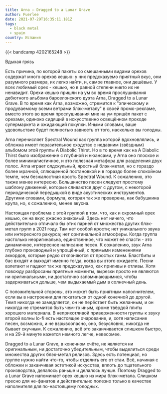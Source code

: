 ```yaml
---
title: Arna — Dragged to a Lunar Grave
author: Fuerlee
date: 2021-07-29T16:35:11.181Z
tags:
  - black metal
  - spain
country: Испания
---
```

{{< bandcamp 4202165248 >}}

Вдыхая грязь

Есть причина, по которой пакеты со смешанными видами орехов содержат много орехов кешью: у них предсказуемо приятный вкус, они разумного размера, их легко найти, и, самое главное, они дешёвые. У всех любимый орех - кешью, но в равной степени никто их не ненавидит. Орехи кешью пришли на ум во время прослушивания дебютного альбома барселонского дуэта Arna, Dragged to a Lunar Grave. В то время как Arna, возможно, стремится к "эпическому и продуваемому всеми ветрами блэк-металу" в своей промо-рекламе, вместо этого во время прослушивания мне на ум пришёл пакет с орехами, одиноко сидящий в искусственно освещённом проходе супермаркета и ожидающий покупки. Иными словами, ваше удовольствие будет полностью зависеть от того, насколько вы голодны.

Arna перечисляет Spectral Wound как группа которой вдохновлялись, и обложка имеет поразительное сходство с недавним (звёздным) альбомом этой группы A Diabolic Thirst. Но в то время как на A Diabolic Thirst было изображение с глубиной и нюансами, у Arna оно плоское и более минималистичное, и это полезная метафора для разделения двух полос. Arna играет олдскульный, яростный блэк-метал, но с гораздо более мрачной, сплющенной постановкой и в гораздо более спокойном темпе, чем безжалостная ярость Spectral Wound. К сожалению, это также менее интересно. Большинство песен следуют простому шаблону движений, которые сливаются друг с другом, с некоторой периодической передышкой в виде акустических инструментов. Другими словами, формула, которая так же проверена, как бабушкина крупа, но, к сожалению, менее вкусна.

Настоящая проблема с этой группой в том, что, как и скромный орех кешью, он на вкус ужасно знакомый. Здесь нет ничего, что действительно отличало бы этих парней от множества других блэк-метал групп в 2021 году. Там нет особой ярости; нет уникального звука или интересного ракурса; нет оригинальной атмосферы. Когда группа настолько неоригинальна, единственное, что может её спасти - это динамичное, интересное написание песен. К сожалению, звук Arna  глубоко производный и упрощённый, с прямыми изменениями аккордов, которые редко отклоняются от простых гамм. Бластбиты и бас входят и выходят именно тогда, когда вы этого ожидаете. Песни взлетают и падают так же предсказуемо, как приливы и отливы. Хотя повсюду разбросаны приятные моменты, вырезки просто не являются ни оригинальными, ни достаточно запоминающимися, чтобы задерживаться дольше, чем выдыхаемый дым в солнечный день.

С положительной стороны, это может быть приятным наполнителем, если вы в настроении для покататься от одной конечной до другой. Темп никогда не замедляется, он не перёстает быть желанным, и он никогда не стремится быть чем-то иным, кроме твёрдой плиты хорошего материала. В неприхотливой приверженности группы к звуку второй волны lo-fi есть настоящее очарование, и, хотя написание песен, возможно, и не взрывоопасно, оно, безусловно, никогда не бывает скучным. К сожалению, всё это заканчивается слишком быстро, и на 29-й минуте кажется немного легче, невесомее.

Dragged to a Lunar Grave, в конечном счёте, не является ни оригинальным, ни достаточно убедительным, чтобы выделиться среди множества других блэк-метал релизов. Здесь есть потенциал, но группе нужно найти что-то, чтобы отделить его от стаи. Всё, начиная с обложки и заканчивая эстетикой искусства, вплоть до тщательного производства, делалось раньше и делалось лучше. Поэтому Dragged to a Lunar Grave напоминает орех кешью из мира блэк-метала. Слишком пресно для не-фанатов и действительно полезно только в качестве наполнителя для по-настоящему голодных.